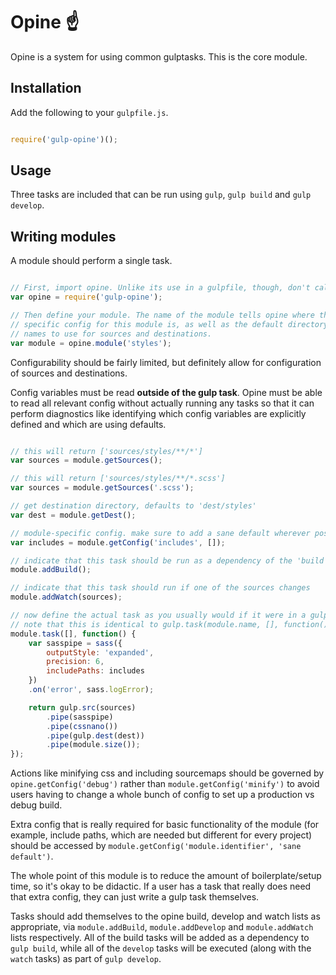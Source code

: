 # Opine  :point_up:

Opine is a system for using common gulptasks. This is the core module.

## Installation

Add the following to your `gulpfile.js`.

```js

require('gulp-opine')();

```

## Usage

Three tasks are included that can be run using `gulp`, `gulp build` and
`gulp develop`. 

## Writing modules

A module should perform a single task.

```js

// First, import opine. Unlike its use in a gulpfile, though, don't call it!
var opine = require('gulp-opine');

// Then define your module. The name of the module tells opine where the 
// specific config for this module is, as well as the default directory
// names to use for sources and destinations.
var module = opine.module('styles');

```

Configurability should be fairly limited, but definitely allow for 
configuration of sources and destinations.

Config variables must be read **outside of the gulp task**. Opine must be able
to read all relevant config without actually running any tasks so that it can
perform diagnostics like identifying which config variables are explicitly 
defined and which are using defaults.

```js

// this will return ['sources/styles/**/*']
var sources = module.getSources();

// this will return ['sources/styles/**/*.scss']
var sources = module.getSources('.scss');

// get destination directory, defaults to 'dest/styles'
var dest = module.getDest();

// module-specific config. make sure to add a sane default wherever possible
var includes = module.getConfig('includes', []);

// indicate that this task should be run as a dependency of the 'build' task
module.addBuild();  

// indicate that this task should run if one of the sources changes
module.addWatch(sources);

// now define the actual task as you usually would if it were in a gulpfile
// note that this is identical to gulp.task(module.name, [], function() { ... });
module.task([], function() {
    var sasspipe = sass({
        outputStyle: 'expanded',
        precision: 6,
        includePaths: includes
    })
    .on('error', sass.logError);

    return gulp.src(sources)
        .pipe(sasspipe)
        .pipe(cssnano())
        .pipe(gulp.dest(dest))
        .pipe(module.size());
});

```

Actions like minifying css and including sourcemaps should be governed by
`opine.getConfig('debug')` rather than `module.getConfig('minify')` to avoid 
users having to change a whole bunch of config to set up a production vs debug 
build. 

Extra config that is really required for basic functionality of the module
(for example, include paths, which are needed but different for every project)
should be accessed by `module.getConfig('module.identifier', 'sane default')`.

The whole point of this module is to reduce the amount of boilerplate/setup 
time, so it's okay to be didactic. If a user has a task that really
does need that extra config, they can just write a gulp task themselves.

Tasks should add themselves to the opine build, develop and watch lists as
appropriate, via `module.addBuild`, `module.addDevelop` and 
`module.addWatch` lists respectively. All of the build tasks will be added
as a dependency to `gulp build`, while all of the `develop` tasks will be 
executed (along with the `watch` tasks) as part of `gulp develop`.


